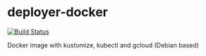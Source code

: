 # deployer-docker

[![Build Status](https://travis-ci.org/exkute/deployer-docker.svg?branch=master)](https://travis-ci.org/exkute/deployer-docker)

Docker image with kustomize, kubectl and gcloud (Debian based)
